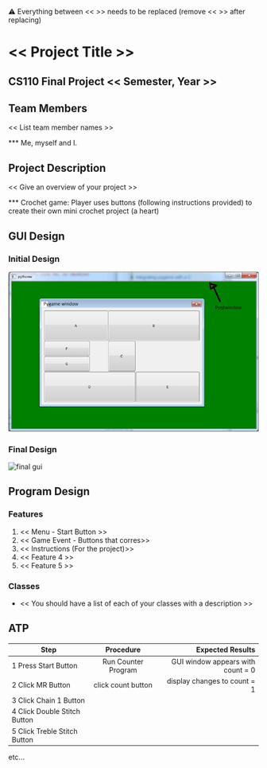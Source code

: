 
:warning: Everything between << >> needs to be replaced (remove << >> after replacing)

# << Project Title >>
## CS110 Final Project  << Semester, Year >>

## Team Members

<< List team member names >>

*** Me, myself and I.

## Project Description

<< Give an overview of your project >>

***    Crochet game: Player uses buttons 
                (following instructions provided)
        to create their own mini crochet project (a heart)

## GUI Design

### Initial Design

![initial gui](assets/gui.jpg)

### Final Design

![final gui](assets/finalgui.jpg)

## Program Design

### Features

1. << Menu - Start Button >>
2. << Game Event - Buttons that corres>>
3. << Instructions (For the project)>>
4. << Feature 4 >>
5. << Feature 5 >>

### Classes

- << You should have a list of each of your classes with a description >>

## ATP

| Step                        |Procedure             |Expected Results                   |
|---------------------------- |:--------------------:|----------------------------------:|
|1 Press Start Button         | Run Counter Program  |GUI window appears with count = 0  |
|2 Click MR Button            | click count button   | display changes to count = 1      |
|3 Click Chain 1 Button       | 
|4 Click Double Stitch Button |
|5 Click Treble Stitch Button |
etc...
